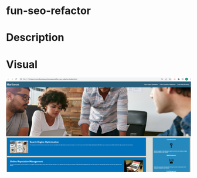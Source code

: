 # fun-seo-refactor

# Description

# Visual 
![Website Overview](./assets/images/website-screenshot.png)
